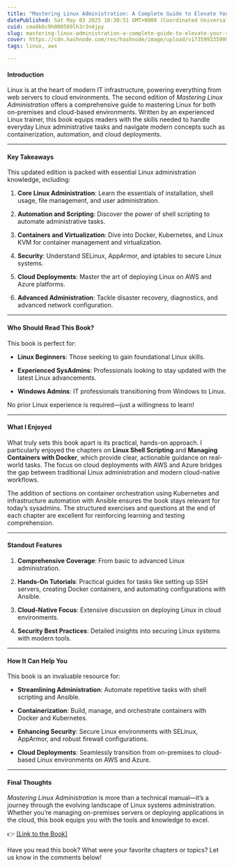 ```yaml
---
title: "Mastering Linux Administration: A Complete Guide to Elevate Your SysAdmin Skills"
datePublished: Sat May 03 2025 18:30:51 GMT+0000 (Coordinated Universal Time)
cuid: cma8k6c9h000509lh3r3n4jpy
slug: mastering-linux-administration-a-complete-guide-to-elevate-your-sysadmin-skills
cover: https://cdn.hashnode.com/res/hashnode/image/upload/v1735993359099/47461753-ed44-4fe4-bb0c-cd412bf4e7d8.png
tags: linux, aws

---
```


#### **Introduction**

Linux is at the heart of modern IT infrastructure, powering everything from web servers to cloud environments. The second edition of *Mastering Linux Administration* offers a comprehensive guide to mastering Linux for both on-premises and cloud-based environments. Written by an experienced Linux trainer, this book equips readers with the skills needed to handle everyday Linux administrative tasks and navigate modern concepts such as containerization, automation, and cloud deployments.

---

#### **Key Takeaways**

This updated edition is packed with essential Linux administration knowledge, including:

1. **Core Linux Administration**: Learn the essentials of installation, shell usage, file management, and user administration.
    
2. **Automation and Scripting**: Discover the power of shell scripting to automate administrative tasks.
    
3. **Containers and Virtualization**: Dive into Docker, Kubernetes, and Linux KVM for container management and virtualization.
    
4. **Security**: Understand SELinux, AppArmor, and iptables to secure Linux systems.
    
5. **Cloud Deployments**: Master the art of deploying Linux on AWS and Azure platforms.
    
6. **Advanced Administration**: Tackle disaster recovery, diagnostics, and advanced network configuration.
    

---

#### **Who Should Read This Book?**

This book is perfect for:

* **Linux Beginners**: Those seeking to gain foundational Linux skills.
    
* **Experienced SysAdmins**: Professionals looking to stay updated with the latest Linux advancements.
    
* **Windows Admins**: IT professionals transitioning from Windows to Linux.
    

No prior Linux experience is required—just a willingness to learn!

---

#### **What I Enjoyed**

What truly sets this book apart is its practical, hands-on approach. I particularly enjoyed the chapters on **Linux Shell Scripting** and **Managing Containers with Docker**, which provide clear, actionable guidance on real-world tasks. The focus on cloud deployments with AWS and Azure bridges the gap between traditional Linux administration and modern cloud-native workflows.

The addition of sections on container orchestration using Kubernetes and infrastructure automation with Ansible ensures the book stays relevant for today’s sysadmins. The structured exercises and questions at the end of each chapter are excellent for reinforcing learning and testing comprehension.

---

#### **Standout Features**

1. **Comprehensive Coverage**: From basic to advanced Linux administration.
    
2. **Hands-On Tutorials**: Practical guides for tasks like setting up SSH servers, creating Docker containers, and automating configurations with Ansible.
    
3. **Cloud-Native Focus**: Extensive discussion on deploying Linux in cloud environments.
    
4. **Security Best Practices**: Detailed insights into securing Linux systems with modern tools.
    

---

#### **How It Can Help You**

This book is an invaluable resource for:

* **Streamlining Administration**: Automate repetitive tasks with shell scripting and Ansible.
    
* **Containerization**: Build, manage, and orchestrate containers with Docker and Kubernetes.
    
* **Enhancing Security**: Secure Linux environments with SELinux, AppArmor, and robust firewall configurations.
    
* **Cloud Deployments**: Seamlessly transition from on-premises to cloud-based Linux environments on AWS and Azure.
    

---

#### **Final Thoughts**

*Mastering Linux Administration* is more than a technical manual—it’s a journey through the evolving landscape of Linux systems administration. Whether you’re managing on-premises servers or deploying applications in the cloud, this book equips you with the tools and knowledge to excel.  
  
👉 [\[Link to the Book\]](https://www.packtpub.com/en-us/product/mastering-linux-administration-9781837630837#tocBlock)

Have you read this book? What were your favorite chapters or topics? Let us know in the comments below!